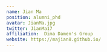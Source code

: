 ```yaml
---
name: Jian Ma
position: alumni_phd
avatar: JianMa.jpg
twitter: JianMa17
affiliation:  Dima Damen's Group
website: https://majian8.github.io/
---
```

